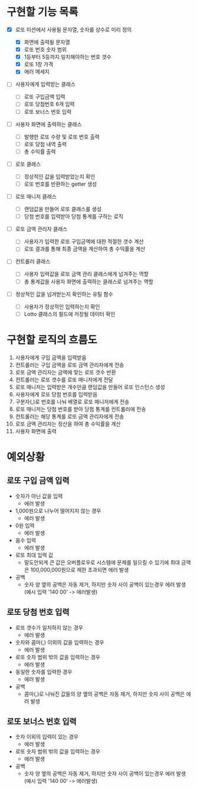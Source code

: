 # 구현할 기능 목록

- [x] 로또 미션에서 사용될 문자열, 숫자를 상수로 미리 정의

  - [x] 화면에 출력될 문자열
  - [x] 로또 번호 숫자 범위
  - [x] 1등부터 5등까지 일치해야하는 번호 갯수
  - [x] 로또 1장 가격
  - [x] 에러 메세지

- [ ] 사용자에게 입력받는 클래스

  - [ ] 로또 구입금액 입력
  - [ ] 로또 당첨번호 6개 입력
  - [ ] 로또 보너스 번호 입력

- [ ] 사용자 화면에 출력하는 클래스

  - [ ] 발행한 로또 수량 및 로또 번호 출력
  - [ ] 로또 당첨 내역 출력
  - [ ] 총 수익률 출력

- [ ] 로또 클래스

  - [ ] 정상적인 값을 입력받았는지 확인
  - [ ] 로또 번호를 반환하는 getter 생성

- [ ] 로또 매니저 클래스

  - [ ] 랜덤값을 만들어 로또 클래스를 생성
  - [ ] 당첨 번호를 입력받아 당첨 통계를 구하는 로직

- [ ] 로또 금액 관리자 클래스

  - [ ] 사용자가 입력한 로또 구입금액에 대한 적절한 갯수 계산
  - [ ] 로또 결과를 통해 최종 금액을 계산하여 총 수익률을 계산

- [ ] 컨트롤러 클래스

  - [ ] 사용자 입력값을 로또 금액 관리 클래스에게 넘겨주는 역할
  - [ ] 총 통계값을 사용자 화면에 출력하는 클래스로 넘겨주는 역할

- [ ] 정상적인 값을 넘겨받는지 확인하는 유틸 함수
  - [ ] 사용자가 정상적인 입력하는지 확인
  - [ ] Lotto 클래스의 필드에 저장될 데이터 확인

# 구현할 로직의 흐름도

1. 사용자에게 구입 금액을 입력받음
2. 컨트롤러는 구입 금액을 로또 금액 관리자에게 전송
3. 로또 금액 관리자는 금액에 맞는 로또 갯수 반환
4. 컨트롤러는 로또 갯수를 로또 매니저에게 전달
5. 로또 매니저는 입력받은 개수만큼 랜덤값을 만들어 로또 인스턴스 생성
6. 사용자에게 로또 당첨 번호를 입력받음
7. 구분자(,)로 번호를 나눠 배열로 로또 매니저에게 전송
8. 로또 매니저는 당첨 번호를 받아 당첨 통계를 컨트롤러에 전송
9. 컨트롤러는 해당 통계를 로또 금액 관리자에게 전송
10. 로또 금액 관리자는 정산을 하여 총 수익률을 계산
11. 사용자 화면에 출력

# 예외상황

## 로또 구입 금액 입력

- 숫자가 아닌 값을 입력
  - 에러 발생
- 1,000원으로 나누어 떨어지지 않는 경우
  - 에러 발생
- 0원 입력
  - 에러 발생
- 음수 입력
  - 에러 발생
- 로또 최대 입력 값
  - 말도안되게 큰 값은 오버플로우로 시스템에 문제를 일으킬 수 있기에 최대 금액은 100,000,000원으로 제한 초과되면 에러 발생
- 공백
  - 숫자 양 옆의 공백은 자동 제거, 하지만 숫자 사이 공백이 있는경우 에러 발생
    (예시 입력 '140 00' -> 에러발생)

## 로또 당첨 번호 입력

- 로또 갯수가 일치하지 않는 경우
  - 에러 발생
- 숫자와 콤마(,) 이외의 값을 입력하는 경우
  - 에러 발생
- 로또 숫자 범위 밖의 값을 입력하는 경우
  - 에러 발생
- 동일한 숫자를 입력한 경우
  - 에러 발생
- 공백
  - 콤마(,)로 나눠진 값들의 양 옆의 공백은 자동 제거, 하지만 숫자 사이 공백은 에러 발생

## 로또 보너스 번호 입력

- 숫자 이외의 입력이 있는 경우
  - 에러 발생
- 로또 숫자 범위 밖의 값을 입력하는 경우
  - 에러 발생
- 공백
  - 숫자 양 옆의 공백은 자동 제거, 하지만 숫자 사이 공백이 있는경우 에러 발생
    (예시 입력 '140 00' -> 에러발생)

